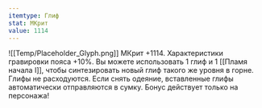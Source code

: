 ```yaml
---
itemtype: Глиф
stat: МКрит 
value: 1114
---
```

![[Temp/Placeholder_Glyph.png]]
МКрит +1114. Характеристики гравировки пояса +10%. Вы можете использовать 1 глиф и 1 [[Пламя начала I]], чтобы синтезировать новый глиф такого же уровня в горне. Глифы не расходуются. Если снять одеяние, вставленные глифы автоматически отправляются в сумку. Бонус действует только на персонажа!
